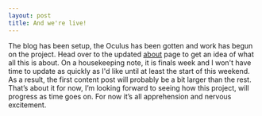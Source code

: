 ```yaml
---
layout: post
title: And we're live!
---
```


The blog has been setup, the Oculus has been gotten and work has begun on the project. Head over to the updated [about](http://freshwaterfish1.github.io/uconninteractive/about/) page to get an idea of what all this is about. On a housekeeping note, it is finals week and I won't have time to update as quickly as I'd like until at least the start of this weekend. As a result, the first content post will probably be a bit larger than the rest. That’s about it for now, I’m looking forward to seeing how this project, will progress as time goes on. For now it’s all apprehension and nervous excitement.
